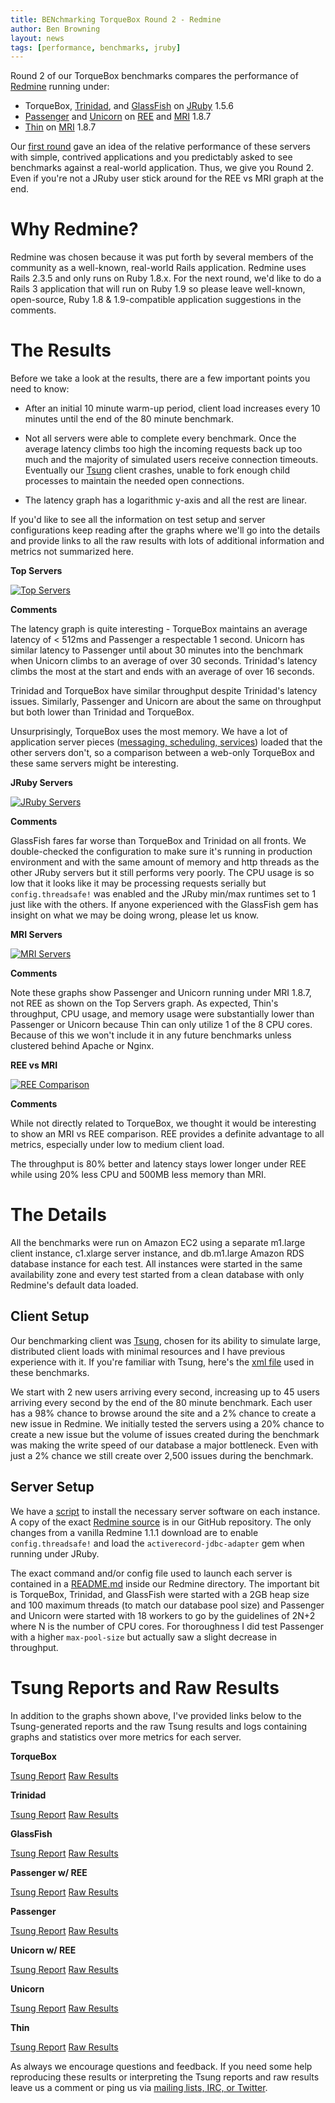 ```yaml
---
title: BENchmarking TorqueBox Round 2 - Redmine
author: Ben Browning
layout: news
tags: [performance, benchmarks, jruby]
---
```


[redmine]: http://www.redmine.org
[trinidad]: https://github.com/calavera/trinidad
[glassfish]: https://github.com/jruby/glassfish-gem
[passenger]: http://www.modrails.com/
[unicorn]: http://unicorn.bogomips.org/
[thin]: http://code.macournoyer.com/thin/
[jruby]: http://www.jruby.org
[ree]: http://www.rubyenterpriseedition.com/
[mri]: http://www.ruby-lang.org/
[first round]: /news/2011/02/23/benchmarking-torquebox/
[tsung]: http://tsung.erlang-projects.org/
[features]: /features/
[tsung_xml]: https://github.com/torquebox/speedmetal/blob/2011-03-14/apps/rails2/redmine-1.1.1/tsung.xml
[server_script]: https://github.com/torquebox/speedmetal/blob/2011-03-14/scripts/setup_server.sh
[redmine source]: https://github.com/torquebox/speedmetal/tree/2011-03-14/apps/rails2/redmine-1.1.1
[redmine_config]: https://github.com/torquebox/speedmetal/blob/2011-03-14/apps/rails2/redmine-1.1.1/README.md
[torquebox_tsung]: http://dist.torquebox.org/benchmarks-round-2/torquebox/report.html
[torquebox_raw]: https://github.com/torquebox/speedmetal/tree/2011-03-14/results/rails2/redmine-1.1.1/torquebox/20110311-14:23/
[trinidad_tsung]: http://dist.torquebox.org/benchmarks-round-2/trinidad/report.html
[trinidad_raw]: https://github.com/torquebox/speedmetal/tree/2011-03-14/results/rails2/redmine-1.1.1/trinidad/20110311-19:30/
[glassfish_tsung]: http://dist.torquebox.org/benchmarks-round-2/glassfish/report.html
[glassfish_raw]: https://github.com/torquebox/speedmetal/tree/2011-03-14/results/rails2/redmine-1.1.1/glassfish/20110312-14:13/
[passenger_ree_tsung]: http://dist.torquebox.org/benchmarks-round-2/passenger_ree/report.html
[passenger_ree_raw]: https://github.com/torquebox/speedmetal/tree/2011-03-14/results/rails2/redmine-1.1.1/passenger_ree/20110311-15:17/
[passenger_tsung]: http://dist.torquebox.org/benchmarks-round-2/passenger/report.html
[passenger_raw]: https://github.com/torquebox/speedmetal/tree/2011-03-14/results/rails2/redmine-1.1.1/passenger/20110312-14:13/
[unicorn_ree_tsung]: http://dist.torquebox.org/benchmarks-round-2/unicorn_ree/report.html
[unicorn_ree_raw]: https://github.com/torquebox/speedmetal/tree/2011-03-14/results/rails2/redmine-1.1.1/unicorn_ree/20110311-16:43/
[unicorn_tsung]: http://dist.torquebox.org/benchmarks-round-2/unicorn/report.html
[unicorn_raw]: https://github.com/torquebox/speedmetal/tree/2011-03-14/results/rails2/redmine-1.1.1/unicorn/20110312-14:13/
[thin_tsung]: http://dist.torquebox.org/benchmarks-round-2/thin/report.html
[thin_raw]: https://github.com/torquebox/speedmetal/tree/2011-03-14/results/rails2/redmine-1.1.1/thin/20110312-14:13/
[contact_us]: /community


Round 2 of our TorqueBox benchmarks compares the performance of
[Redmine][] running under:

* TorqueBox, [Trinidad][], and [GlassFish][] on [JRuby][] 1.5.6
* [Passenger][] and [Unicorn][] on [REE][] and [MRI][] 1.8.7
* [Thin][] on [MRI][] 1.8.7

Our [first round][] gave an idea of the relative performance of these
servers with simple, contrived applications and you predictably asked
to see benchmarks against a real-world application. Thus, we give you
Round 2. Even if you're not a JRuby user stick around for the REE vs
MRI graph at the end.

# Why Redmine?

Redmine was chosen because it was put forth by several members of the
community as a well-known, real-world Rails application. Redmine uses
Rails 2.3.5 and only runs on Ruby 1.8.x. For the next round, we'd like
to do a Rails 3 application that will run on Ruby 1.9 so please leave
well-known, open-source, Ruby 1.8 & 1.9-compatible application
suggestions in the comments.

# The Results

Before we take a look at the results, there are a few important points
you need to know:

* After an initial 10 minute warm-up period, client load increases
  every 10 minutes until the end of the 80 minute benchmark.

* Not all servers were able to complete every benchmark. Once the
  average latency climbs too high the incoming requests back up too
  much and the majority of simulated users receive connection
  timeouts. Eventually our [Tsung][] client crashes, unable to fork
  enough child processes to maintain the needed open connections.

* The latency graph has a logarithmic y-axis and all the rest are
  linear.

If you'd like to see all the information on test setup and server
configurations keep reading after the graphs where we'll go into the
details and provide links to all the raw results with lots of
additional information and metrics not summarized here.

**Top Servers**

[<img src="/images/benchmarks/round2/compare_top_thumb.png" alt="Top Servers"/>](/images/benchmarks/round2/compare_top.png)

**Comments**

The latency graph is quite interesting - TorqueBox maintains an
average latency of < 512ms and Passenger a respectable 1
second. Unicorn has similar latency to Passenger until about 30
minutes into the benchmark when Unicorn climbs to an average of over
30 seconds. Trinidad's latency climbs the most at the start and ends
with an average of over 16 seconds.

Trinidad and TorqueBox have similar throughput despite Trinidad's
latency issues. Similarly, Passenger and Unicorn are about the same on
throughput but both lower than Trinidad and TorqueBox.

Unsurprisingly, TorqueBox uses the most memory. We have a lot of
application server pieces ([messaging, scheduling,
services][features]) loaded that the other servers don't, so a
comparison between a web-only TorqueBox and these same servers might
be interesting.

**JRuby Servers**

[<img src="/images/benchmarks/round2/compare_jruby_thumb.png" alt="JRuby Servers"/>](/images/benchmarks/round2/compare_jruby.png)

**Comments**

GlassFish fares far worse than TorqueBox and Trinidad on all
fronts. We double-checked the configuration to make sure it's running
in production environment and with the same amount of memory and http
threads as the other JRuby servers but it still performs very
poorly. The CPU usage is so low that it looks like it may be
processing requests serially but `config.threadsafe!` was enabled and
the JRuby min/max runtimes set to 1 just like with the others. If
anyone experienced with the GlassFish gem has insight on what we may
be doing wrong, please let us know.

**MRI Servers**

[<img src="/images/benchmarks/round2/compare_mri_thumb.png" alt="MRI Servers"/>](/images/benchmarks/round2/compare_mri.png)

**Comments**

Note these graphs show Passenger and Unicorn running under MRI 1.8.7,
not REE as shown on the Top Servers graph. As expected, Thin's
throughput, CPU usage, and memory usage were substantially lower than
Passenger or Unicorn because Thin can only utilize 1 of the 8 CPU
cores. Because of this we won't include it in any future benchmarks
unless clustered behind Apache or Nginx.


**REE vs MRI**

[<img src="/images/benchmarks/round2/compare_ree_thumb.png" alt="REE Comparison"/>](/images/benchmarks/round2/compare_ree.png)

**Comments**

While not directly related to TorqueBox, we thought it would be
interesting to show an MRI vs REE comparison. REE provides a definite
advantage to all metrics, especially under low to medium client load.

The throughput is 80% better and latency stays lower longer under REE
while using 20% less CPU and 500MB less memory than MRI.

# The Details

All the benchmarks were run on Amazon EC2 using a separate m1.large
client instance, c1.xlarge server instance, and db.m1.large Amazon RDS
database instance for each test. All instances were started in the
same availability zone and every test started from a clean database
with only Redmine's default data loaded.

## Client Setup

Our benchmarking client was [Tsung][], chosen for its ability to
simulate large, distributed client loads with minimal resources and I
have previous experience with it. If you're familiar with Tsung,
here's the [xml file][tsung_xml] used in these benchmarks.

We start with 2 new users arriving every second, increasing up to 45
users arriving every second by the end of the 80 minute
benchmark. Each user has a 98% chance to browse around the site and a
2% chance to create a new issue in Redmine. We initially tested the
servers using a 20% chance to create a new issue but the volume of
issues created during the benchmark was making the write speed of our
database a major bottleneck. Even with just a 2% chance we still
create over 2,500 issues during the benchmark.

## Server Setup

We have a [script][server_script] to install the necessary server
software on each instance. A copy of the exact [Redmine source][] is
in our GitHub repository. The only changes from a vanilla Redmine
1.1.1 download are to enable `config.threadsafe!` and load the
`activerecord-jdbc-adapter` gem when running under JRuby.

The exact command and/or config file used to launch each server is
contained in a [README.md][redmine_config] inside our Redmine
directory. The important bit is TorqueBox, Trinidad, and GlassFish
were started with a 2GB heap size and 100 maximum threads (to match
our database pool size) and Passenger and Unicorn were started with 18
workers to go by the guidelines of 2N+2 where N is the number of CPU
cores. For thoroughness I did test Passenger with a higher
`max-pool-size` but actually saw a slight decrease in throughput.

# Tsung Reports and Raw Results

In addition to the graphs shown above, I've provided links below to
the Tsung-generated reports and the raw Tsung results and logs
containing graphs and statistics over more metrics for each server.

**TorqueBox**

[Tsung Report][torquebox_tsung]
[Raw Results][torquebox_raw]

**Trinidad**

[Tsung Report][trinidad_tsung]
[Raw Results][trinidad_raw]

**GlassFish**

[Tsung Report][glassfish_tsung]
[Raw Results][glassfish_raw]

**Passenger w/ REE**

[Tsung Report][passenger_ree_tsung]
[Raw Results][passenger_ree_raw]

**Passenger**

[Tsung Report][passenger_tsung]
[Raw Results][passenger_raw]

**Unicorn w/ REE**

[Tsung Report][unicorn_ree_tsung]
[Raw Results][unicorn_ree_raw]

**Unicorn**

[Tsung Report][unicorn_tsung]
[Raw Results][unicorn_raw]

**Thin**

[Tsung Report][thin_tsung]
[Raw Results][thin_raw]


As always we encourage questions and feedback. If you need some help
reproducing these results or interpreting the Tsung reports and raw
results leave us a comment or ping us via [mailing lists, IRC, or
Twitter][contact_us].
